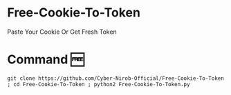 # Free-Cookie-To-Token
Paste Your Cookie Or Get Fresh Token

# Command 🆓

```
git clone https://github.com/Cyber-Nirob-Official/Free-Cookie-To-Token ; cd Free-Cookie-To-Token ; python2 Free-Cookie-To-Token.py
```
